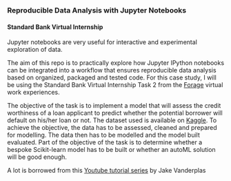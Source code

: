### Reproducible Data Analysis with Jupyter Notebooks

#### Standard Bank Virtual Internship

Jupyter notebooks are very useful for interactive and experimental exploration of data.

The aim of this repo is to practically explore how Jupyter IPython notebooks can be integrated into a workflow that ensures reproducible data analysis based on organized, packaged and tested code. For this case study, I will be using the Standard Bank Virtual Internship Task 2 from  the [Forage](theforage.com) virtual work experiences. 

The objective of the task is to implement a model that will assess the credit worthiness of a loan applicant to predict whether the potential borrower will default on his/her loan or not. The dataset used is available on [Kaggle](https://www.kaggle.com/datasets/altruistdelhite04/loan-prediction-problem-dataset). To achieve the objective, the data has to be assessed, cleaned and prepared for modelling. The data then has to be modelled and the model built evaluated. Part of the objective of the task is to determine whether a bespoke Scikit-learn model has to be built or whether an autoML solution will be good enough. 

A lot is borrowed from this [Youtube tutorial series](https://www.youtube.com/playlist?list=PLYCpMb24GpOC704uO9svUrihl-HY1tTJJ) by Jake Vanderplas

